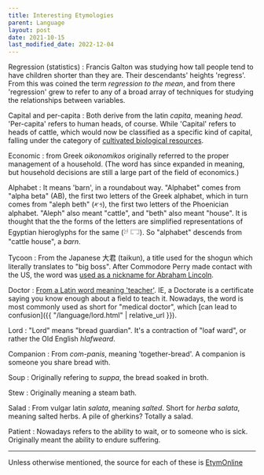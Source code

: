 ```yaml
---
title: Interesting Etymologies
parent: Language
layout: post
date: 2021-10-15
last_modified_date: 2022-12-04
---
```



Regression (statistics)
: Francis Galton was studying how tall people tend to have children shorter than they are. Their descendants' heights 'regress'. From this was coined the term *regression to the mean*, and from there 'regression' grew to refer to any of a broad array of techniques for studying the relationships between variables.


Capital and per-capita
: Both derive from the latin *capita*, meaning *head*. 'Per-capita' refers to human heads, of course. While 'Capital' refers to heads of cattle, which would now be classified as a specific kind of capital, falling under the category of [cultivated biological resources](https://stats.oecd.org/glossary/detail.asp?ID=6380).

Economic
: from Greek *oikonomikos* originally referred to the proper management of a household. (The word has since expanded in meaning, but household decisions are still a large part of the field of economics.)



Alphabet
: It means 'barn', in a roundabout way. "Alphabet" comes from "alpha beta" (AB), the first two letters of the Greek alphabet, which in turn comes from "aleph beth" (𐤁𐤀), the first two letters of the Phoenician alphabet. "Aleph" also meant "cattle", and "beth" also meant "house". It is thought that the the forms of the letters are simplified representations of Egyptian hieroglyphs for the same (𓃾 𓉐). So "alphabet" descends from "cattle house", a *barn*.

Tycoon
: From the Japanese 大君 (taikun), a title used for the shogun which literally translates to "big boss". After Commodore Perry made contact with the US, the word was [used as a nickname for Abraham Lincoln](https://www.npr.org/sections/codeswitch/2013/10/14/232119964/the-history-of-how-a-shoguns-boast-made-lincoln-a-tycoon).

Doctor
: [From a Latin word meaning 'teacher'](https://www.merriam-webster.com/words-at-play/the-history-of-doctor). IE, a Doctorate is a certificate saying you know enough about a field to teach it. Nowadays, the word is most commonly used as short for "medical doctor", which [can lead to confusion]({{ "/language/lord.html" | relative_url }}).

Lord
: "Lord" means "bread guardian". It's a contraction of "loaf ward", or rather the Old English *hlafweard*.

Companion
: From *com-panis*, meaning 'together-bread'. A companion is someone you share bread with. 


Soup
: Originally refering to *suppa*, the bread soaked in broth.

Stew
: Originally meaning a steam bath.

Salad
: From vulgar latin *salata*, meaning *salted*. Short for *herba salata*, meaning salted herbs. A pile of gherkins? Totally a salad.

Patient
: Nowadays refers to the ability to wait, or to someone who is sick. Originally meant the ability to endure suffering.

---

Unless otherwise mentioned, the source for each of these is [EtymOnline](https://www.etymonline.com/)

